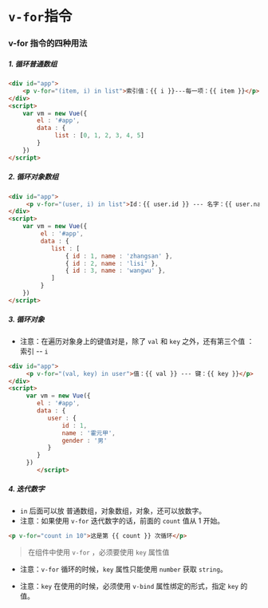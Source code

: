 # `v-for`指令

### v-for 指令的四种用法

##### 1. 循环普通数组

```html
<div id="app">
    <p v-for="(item, i) in list">索引值：{{ i }}---每一项：{{ item }}</p>
</div>
<script>
    var vm = new Vue({
        el : '#app',
        data : {
             list : [0, 1, 2, 3, 4, 5]
        }
    })
</script>
```



##### 2. 循环对象数组

```html
<div id="app">
     <p v-for="(user, i) in list">Id：{{ user.id }} --- 名字：{{ user.name }} -- 索引：{{ i }}</p>
</div>
<script>
    var vm = new Vue({
         el : '#app',
         data : {
            list : [
                { id : 1, name : 'zhangsan' },
                { id : 2, name : 'lisi' },
                { id : 3, name : 'wangwu' },
            ]
         }
    })
</script>
```



##### 3. 循环对象

- 注意：在遍历对象身上的键值对是，除了 `val` 和  `key`  之外，还有第三个值 ：索引 -- `i`

```html
<div id="app">
     <p v-for="(val, key) in user">值：{{ val }} --- 键：{{ key }}</p>
</div>
<script>
     var vm = new Vue({
     	el : '#app',
     	data : {
           user : {
               id : 1,
               name : '霍元甲',
               gender : '男'
           }
        }
     })
        </script>
```



##### 4. 迭代数字

- `in` 后面可以放 普通数组，对象数组，对象，还可以放数字。
- 注意：如果使用 `v-for` 迭代数字的话，前面的 `count` 值从 1 开始。

```html
<p v-for="count in 10">这是第 {{ count }} 次循环</p>
```



> 在组件中使用 `v-for` ，必须要使用 `key` 属性值

- 注意：`v-for` 循环的时候，`key` 属性只能使用 `number` 获取 `string`。 

- 注意：`key` 在使用的时候，必须使用 `v-bind` 属性绑定的形式，指定 `key` 的值。